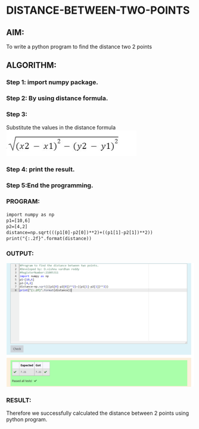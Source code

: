 # DISTANCE-BETWEEN-TWO-POINTS

## AIM:
To write a python program to find the distance two 2 points
## ALGORITHM:
### Step 1: import numpy package.
### Step 2: By using distance formula.
### Step 3: 
Substitute the values in the distance formula  
![formula](/git/formula.png)
### Step 4: print the result.
### Step 5:End the programming. 
### PROGRAM:
```
import numpy as np
p1=[10,6]
p2=[4,2]
distance=np.sqrt(((p1[0]-p2[0])**2)+((p1[1]-p2[1])**2))
print("{:.2f}".format(distance))
```

### OUTPUT:
![output](/dis/imgg.png)
### RESULT:
Therefore we successfully calculated the distance between 2 points using python program.
